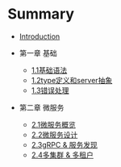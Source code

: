 # Summary

* [Introduction](README.md)

- 第一章 基础

  - [1.1基础语法](Chapter1/Chapter1.1.md)
  - [1.2type定义和server抽象](Chapter1/Chapter1.2.md)
  - [1.3错误处理](Chapter1/Chapter1.3.md)


- 第二章 微服务

  - [2.1微服务概览](Chapter2/Chapter2.1.md)
  - [2.2微服务设计](Chapter2/Chapter2.2.md)
  - [2.3gRPC & 服务发现](Chapter2/Chapter2.3.md)
  - [2.4多集群 & 多租户](Chapter2/Chapter2.4.md)

